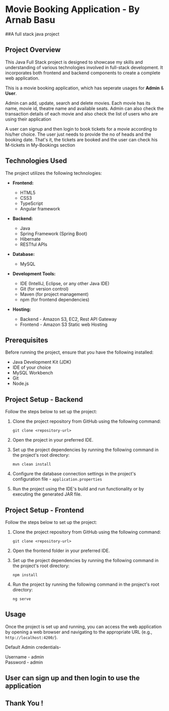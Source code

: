 # **Movie Booking Application - By Arnab Basu**
##A full stack java project


## Project Overview

This Java Full Stack project is designed to showcase my skills and understanding of various technologies involved in full-stack development. It incorporates both frontend and backend components to create a complete web application.

This is a movie booking application, which has seperate usages for **Admin** & **User**.

Admin can add, update, search and delete movies. Each movie has its name, movie id, theatre name and available seats. Admin can also check the transaction details of each movie and also check the list of users who are using their application

A user can signup and then login to book tickets for a movie according to his/her choice. The user just needs to provide the no of heads and the booking date. That's it, the tickets are booked and the user can check his M-tickets in My-Bookings section

## Technologies Used

The project utilizes the following technologies:

- **Frontend:**
  - HTML5
  - CSS3
  - TypeScript
  - Angular framework
  
- **Backend:**
  - Java
  - Spring Framework (Spring Boot)
  - Hibernate 
  - RESTful APIs

- **Database:**
  - MySQL
  
- **Development Tools:**
  - IDE (IntelliJ, Eclipse, or any other Java IDE)
  - Git (for version control)
  - Maven (for project management)
  - npm (for frontend dependencies)

- **Hosting:**
  - Backend - Amazon S3, EC2, Rest API Gateway
  - Frontend - Amazon S3 Static web Hosting

## Prerequisites

Before running the project, ensure that you have the following installed:

- Java Development Kit (JDK)
- IDE of your choice
- MySQL Workbench
- Git
- Node.js 

## Project Setup - Backend

Follow the steps below to set up the project:

1. Clone the project repository from GitHub using the following command:
   ```
   git clone <repository-url>
   ```

2. Open the project in your preferred IDE.

3. Set up the project dependencies by running the following command in the project's root directory:
   ```
   mvn clean install
   ```

4. Configure the database connection settings in the project's configuration file - `application.properties`

5. Run the project using the IDE's build and run functionality or by executing the generated JAR file.


## Project Setup - Frontend

Follow the steps below to set up the project:

1. Clone the project repository from GitHub using the following command:
   ```
   git clone <repository-url>
   ```

2. Open the frontend folder in your preferred IDE.

3. Set up the project dependencies by running the following command in the project's root directory:
   ```
   npm install
   ```

4. Run the project by running the following command in the project's root directory:
   ```
   ng serve 
   ```

## Usage

Once the project is set up and running, you can access the web application by opening a web browser and navigating to the appropriate URL (e.g., `http://localhost:4200/`).

Default Admin credentials-

Username - admin   
Password - admin
                                                                                                              
User can sign up and then login to use the application
---

## Thank You !
